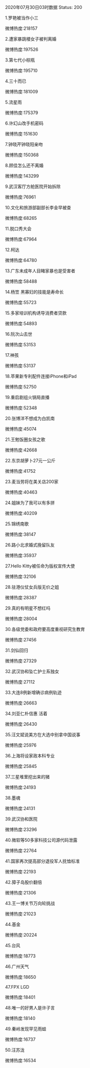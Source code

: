 2020年07月30日03时数据
Status: 200

1.罗艳被当作小三

微博热度:218157

2.遭家暴跳楼女子被判离婚

微博热度:197526

3.第七代小棕瓶

微博热度:195710

4.三十而已

微博热度:181009

5.流星雨

微博热度:175379

6.许幻山改手机密码

微博热度:151630

7.钟晓芹钟晓阳亲吻

微博热度:150368

8.顾佳怎么还不离婚

微博热度:143299

9.武汉客厅方舱医院开始拆除

微博热度:76961

10.文化和旅游部副部长李金早被查

微博热度:68265

11.脱口秀大会

微博热度:67964

12.柯达

微博热度:64780

13.广东未成年人目睹家暴也是受害者

微博热度:58488

14.杨笠 黑寡妇的技能是寿命长

微博热度:55723

15.多家培训机构诱导消费者贷款

微博热度:54893

16.阮次山去世

微博热度:53153

17.神孩

微博热度:53137

18.苹果新专利配件连接iPhone和iPad

微博热度:52750

19.重启剧组火锅局直播

微博热度:52348

20.张博洋不想成为白凯南

微博热度:45074

21.王勉饭圈女孩之歌

微博热度:42668

22.东京胡萝卜27元一公斤

微博热度:41752

23.麦当劳将在美关店200家

微博热度:40463

24.姐妹为了我可以有多拼

微博热度:40209

25.锦绣南歌

微博热度:38147

26.路小北求婚式挽留队友

微博热度:35937

27.Hello Kitty被任命为版权宣传大使

微博热度:32106

28.驻港仪仗女兵版无价之姐

微博热度:28387

29.真的有明星不想红吗

微博热度:28004

30.各级党委和政府要高度重视研究生教育

微博热度:27456

31.剑仙回归

微博热度:27329

32.武汉协和坠亡护士系独女

微博热度:27112

33.大连8例新增确诊病例轨迹

微博热度:26663

34.刘亚仁朴信惠 活着

微博热度:26430

35.汪文斌说美方在大选中别拿中国说事

微博热度:25976

36.上海将设家政本科专业

微博热度:25845

37.三星堆里挖出来的猪

微博热度:24193

38.墨魂

微博热度:24131

39.武汉协和医院

微博热度:23296

40.微软等50多家科技公司源代码泄露

微博热度:22764

41.国家再次提高部分退役军人抚恤标准

微博热度:22193

42.獐子岛股价翻倍

微博热度:21306

43.王一博关节万向轮挑战

微博热度:21023

44.基金

微博热度:20224

45.台风

微博热度:18773

46.广州天气

微博热度:18650

47.FPX LGD

微博热度:18401

48.唯一的好男人是许子言

微博热度:18140

49.秦岭发现罕见雨蛙

微博热度:16737

50.汪苏泷

微博热度:16534

